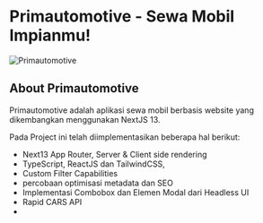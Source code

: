 <!DOCTYPE html>
<html lang="en">
<head>
    <meta charset="UTF-8">
    <meta name="viewport" content="width=device-width, initial-scale=1.0">
</head>
<body>
  <h1>Primautomotive - Sewa Mobil Impianmu!</h1>
    <img src="Primautomotive-portfolio.png" alt="Primautomotive">


  <h2>About Primautomotive </h2>
  <p>Primautomotive adalah aplikasi sewa mobil berbasis website yang dikembangkan menggunakan NextJS 13.</p>
  <p>Pada Project ini telah diimplementasikan beberapa hal berikut:</p>
  <ul>
    <li>Next13 App Router, Server & Client side rendering</li>
    <li>TypeScript, ReactJS dan TailwindCSS, </li>
    <li>Custom Filter Capabilities</li>
    <li>percobaan optimisasi metadata dan SEO</li>
    <li>Implementasi Combobox dan Elemen Modal dari Headless UI</li>
    <li>Rapid CARS API</li>
    <li></li>
  </ul>
</body>
</html>
